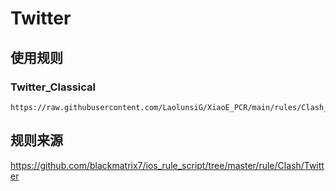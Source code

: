 # Twitter

## 使用规则
### Twitter_Classical
```
https://raw.githubusercontent.com/LaolunsiG/XiaoE_PCR/main/rules/Clash_Old/Twitter/Twitter_Classical.yaml
```
## 规则来源
https://github.com/blackmatrix7/ios_rule_script/tree/master/rule/Clash/Twitter
